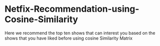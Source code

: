 # Netfix-Recommendation-using-Cosine-Similarity
Here we recommend the top ten shows that can interest you based on the shows that you have liked before using cosine Similarity Matrix
